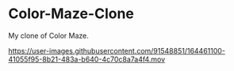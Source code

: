 # Color-Maze-Clone
My clone of Color Maze.

https://user-images.githubusercontent.com/91548851/164461100-41055f95-8b21-483a-b640-4c70c8a7a4f4.mov

